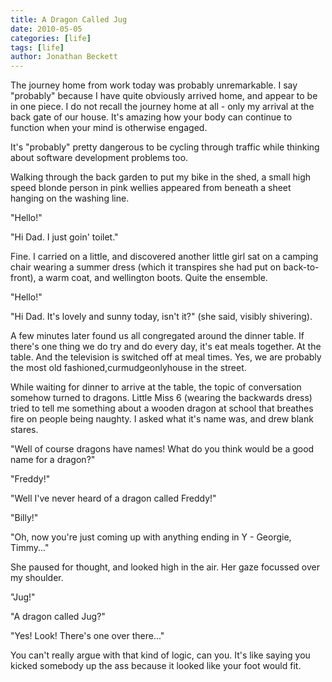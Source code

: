 ```yaml
---
title: A Dragon Called Jug
date: 2010-05-05
categories: [life]
tags: [life]
author: Jonathan Beckett
---
```


The journey home from work today was probably unremarkable. I say "probably" because I have quite obviously arrived home, and appear to be in one piece. I do not recall the journey home at all - only my arrival at the back gate of our house. It's amazing how your body can continue to function when your mind is otherwise engaged.

It's "probably" pretty dangerous to be cycling through traffic while thinking about software development problems too.

Walking through the back garden to put my bike in the shed, a small high speed blonde person in pink wellies appeared from beneath a sheet hanging on the washing line.

"Hello!"

"Hi Dad. I just goin' toilet."

Fine. I carried on a little, and discovered another little girl sat on a camping chair wearing a summer dress (which it transpires she had put on back-to-front), a warm coat, and wellington boots. Quite the ensemble.

"Hello!"

"Hi Dad. It's lovely and sunny today, isn't it?" (she said, visibly shivering).

A few minutes later found us all congregated around the dinner table. If there's one thing we do try and do every day, it's eat meals together. At the table. And the television is switched off at meal times. Yes, we are probably the most old fashioned,curmudgeonlyhouse in the street.

While waiting for dinner to arrive at the table, the topic of conversation somehow turned to dragons. Little Miss 6 (wearing the backwards dress) tried to tell me something about a wooden dragon at school that breathes fire on people being naughty. I asked what it's name was, and drew blank stares.

"Well of course dragons have names! What do you think would be a good name for a dragon?"

"Freddy!"

"Well I've never heard of a dragon called Freddy!"

"Billy!"

"Oh, now you're just coming up with anything ending in Y - Georgie, Timmy..."

She paused for thought, and looked high in the air. Her gaze focussed over my shoulder.

"Jug!"

"A dragon called Jug?"

"Yes! Look! There's one over there..."

You can't really argue with that kind of logic, can you. It's like saying you kicked somebody up the ass because it looked like your foot would fit.